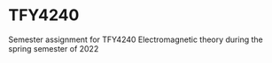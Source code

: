 # TFY4240
Semester assignment for TFY4240 Electromagnetic theory during the spring semester of 2022
